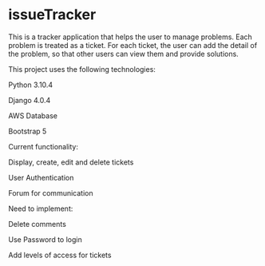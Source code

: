 # issueTracker

This is a tracker application that helps the user to manage problems.
Each problem is treated as a ticket. For each ticket, the user can 
add the detail of the problem, so that other users can view them and 
provide solutions.

This project uses the following technologies:

Python 3.10.4

Django 4.0.4

AWS Database

Bootstrap 5

Current functionality:

Display, create, edit and delete tickets

User Authentication

Forum for communication

Need to implement:

Delete comments

Use Password to login

Add levels of access for tickets